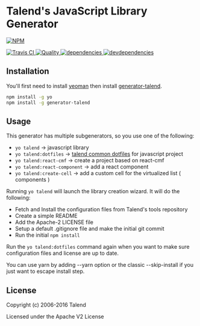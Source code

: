 # Talend's JavaScript Library Generator

[![NPM][npm-icon] ][npm-url]

[![Travis CI][travis-ci-image] ][travis-ci-url]
[![Quality][quality-badge] ][quality-url]
[![dependencies][dependencies-image] ][dependencies-url]
[![devdependencies][devdependencies-image] ][devdependencies-url]

[npm-icon]: https://nodei.co/npm/generator-talend.png?downloads=true
[npm-url]: https://npmjs.org/package/generator-talend
[travis-ci-image]: https://travis-ci.org/Talend/generator-talend.svg?branch=master
[travis-ci-url]: https://travis-ci.org/Talend/generator-talend
[dependencies-image]: https://david-dm.org/Talend/generator-talend.png
[dependencies-url]: https://david-dm.org/Talend/generator-talend
[devdependencies-image]: https://david-dm.org/Talend/generator-talend/dev-status.png
[devdependencies-url]: https://david-dm.org/Talend/generator-talend#info=devDependencies
[quality-badge]: http://npm.packagequality.com/shield/generator-talend.svg
[quality-url]: http://packagequality.com/#?package=generator-talend

## Installation

You'll first need to install [yeoman](http://yeoman.io/) then install
[generator-talend](https://github.com/Talend/generator-talend).

```bash
npm install -g yo
npm install -g generator-talend
```

## Usage

This generator has multiple subgenerators, so you use one of the following:

* `yo talend` -> javascript library
* `yo talend:dotfiles` -> [talend common dotfiles](https://github.com/Talend/tools/tree/master/tools-javascript) for javascript project
* `yo talend:react-cmf` -> create a project based on react-cmf
* `yo talend:react-component` -> add a react component
* `yo talend:create-cell` -> add a custom cell for the virtualized list ( components )

Running `yo talend` will launch the library creation wizard.
It will do the following:

* Fetch and Install the configuration files from Talend's tools repository
* Create a simple README
* Add the Apache-2 LICENSE file
* Setup a default .gitignore file and make the initial git commit
* Run the initial `npm install`

Run the `yo talend:dotfiles` command again when you want to make sure configuration files and license are up to date.

You can use yarn by adding --yarn option or the classic --skip-install if you just want to escape install step.

## License

Copyright (c) 2006-2016 Talend

Licensed under the Apache V2 License
